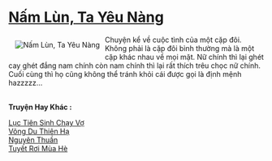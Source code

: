<a href="https://utruyen.com/nam-lun-ta-yeu-nang/22297/" title="Nấm Lùn, Ta Yêu Nàng"><h1>Nấm Lùn, Ta Yêu Nàng</h1></a><div style="display:table"><img align="right" style="float: left; padding: 10px;" src="https://utruyen.com/images/story/200x260/nam-lun-ta-yeu-nang-1573810106.jpg" alt="Nấm Lùn, Ta Yêu Nàng">Chuyện kể về cuộc tình của một cặp đôi. Không phải là cặp đôi bình thường mà là một cặp khác nhau về mọi mặt. Nữ chính thì lại ghét cay ghét đắng nam chính còn nam chính thì lại rất thích trêu chọc nữ chính. Cuối cùng thì họ cũng không thể tránh khỏi cái được gọi là định mệnh hazzzzz...</div><p><br><b>Truyện Hay Khác :</b></p><a href="https://utruyen.com/luc-tien-sinh-chay-vo/25229/" alt="Lục Tiên Sinh Chạy Vợ">Lục Tiên Sinh Chạy Vợ</a><br/><a href="https://github.com/quanluxury/ngontinhhot/tree/master/truyenhay/19370/" alt="Võng Du Thiên Hạ">Võng Du Thiên Hạ</a><br/><a href="https://github.com/quanluxury/dammy/tree/master/truyenhay/21942/" alt="Nguyên Thuần">Nguyên Thuần</a><br/><a href="https://github.com/quanluxury/ngontinhhot/tree/master/truyenhay/20708/" alt="Tuyết Rơi Mùa Hè">Tuyết Rơi Mùa Hè</a><br/>